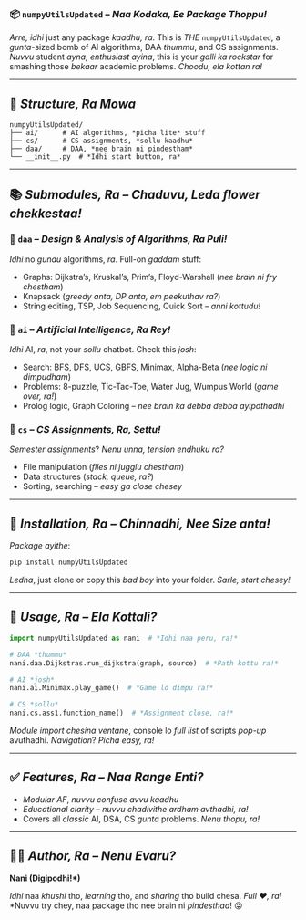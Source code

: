 

### 📦 `numpyUtilsUpdated` – *Naa Kodaka, Ee Package Thoppu!*

*Arre, idhi* just any package *kaadhu, ra*. This is *THE* `numpyUtilsUpdated`, a *gunta*-sized bomb of AI algorithms, DAA *thummu*, and CS assignments. *Nuvvu* student *ayna, enthusiast ayina*, this is your *galli ka rockstar* for smashing those *bekaar* academic problems. *Choodu, ela kottan ra!*

---

## 📁 *Structure, Ra Mowa*

```
numpyUtilsUpdated/
├── ai/      # AI algorithms, *picha lite* stuff
├── cs/      # CS assignments, *sollu kaadhu*
├── daa/     # DAA, *nee brain ni pindestham*
└── __init__.py  # *Idhi start button, ra*
```

---

## 📚 *Submodules, Ra – Chaduvu, Leda flower chekkestaa!*

### 🔹 `daa` – *Design & Analysis of Algorithms, Ra Puli!*

*Idhi* no *gundu* algorithms, *ra*. Full-on *gaddam* stuff:
- Graphs: Dijkstra’s, Kruskal’s, Prim’s, Floyd-Warshall (*nee brain ni fry chestham*)
- Knapsack (*greedy anta, DP anta, em peekuthav ra?*)
- String editing, TSP, Job Sequencing, Quick Sort – *anni kottudu!*

### 🔹 `ai` – *Artificial Intelligence, Ra Rey!*

*Idhi* AI, *ra*, not your *sollu* chatbot. Check this *josh*:
- Search: BFS, DFS, UCS, GBFS, Minimax, Alpha-Beta (*nee logic ni dimpudham*)
- Problems: 8-puzzle, Tic-Tac-Toe, Water Jug, Wumpus World (*game over, ra!*)
- Prolog logic, Graph Coloring – *nee brain ka debba debba ayipothadhi*

### 🔹 `cs` – *CS Assignments, Ra, Settu!*

*Semester assignments*? *Nenu unna, tension endhuku ra?*
- File manipulation (*files ni jugglu chestham*)
- Data structures (*stack, queue, ra?*)
- Sorting, searching – *easy ga close chesey*

---

## 🚀 *Installation, Ra – Chinnadhi, Nee Size anta!*

*Package ayithe*:
```bash
pip install numpyUtilsUpdated
```
*Ledha*, just clone or copy this *bad boy* into your folder. *Sarle, start chesey!*

---

## 🧠 *Usage, Ra – Ela Kottali?*

```python
import numpyUtilsUpdated as nani  # *Idhi naa peru, ra!*

# DAA *thummu*
nani.daa.Dijkstras.run_dijkstra(graph, source)  # *Path kottu ra!*

# AI *josh*
nani.ai.Minimax.play_game()  # *Game lo dimpu ra!*

# CS *sollu*
nani.cs.ass1.function_name()  # *Assignment close, ra!*
```

*Module import chesina ventane*, console lo *full list* of scripts *pop-up* avuthadhi. *Navigation*? *Picha easy, ra!*

---

## ✅ *Features, Ra – Naa Range Enti?*

- *Modular AF*, *nuvvu confuse avvu kaadhu*
- *Educational clarity* – *nuvvu chadivithe ardham avthadhi, ra!*
- Covers all *classic* AI, DSA, CS *gunta* problems. *Nenu thopu, ra!*

---

## 👨‍💻 *Author, Ra – Nenu Evaru?*

**Nani (Digipodhi!*)**  


*Idhi* naa *khushi* tho, *learning* tho, and *sharing* tho build chesa. *Full ❤️, ra!* *Nuvvu try chey, naa package tho nee brain ni *pindesthaa*! 😜

